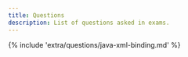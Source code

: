 ```yaml
---
title: Questions
description: List of questions asked in exams.
---
```


{% include 'extra/questions/java-xml-binding.md' %}
